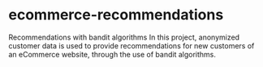 # ecommerce-recommendations
Recommendations with bandit algorithms
In this project, anonymized customer data is used to provide recommendations for new customers of an eCommerce website, through the use of bandit algorithms.
